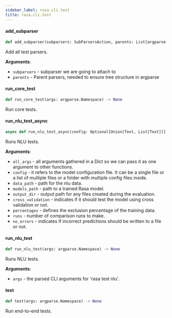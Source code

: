 ```yaml
---
sidebar_label: rasa.cli.test
title: rasa.cli.test
---
```

#### add\_subparser

```python
def add_subparser(subparsers: SubParsersAction, parents: List[argparse.ArgumentParser]) -> None
```

Add all test parsers.

**Arguments**:

- `subparsers` - subparser we are going to attach to
- `parents` - Parent parsers, needed to ensure tree structure in argparse

#### run\_core\_test

```python
def run_core_test(args: argparse.Namespace) -> None
```

Run core tests.

#### run\_nlu\_test\_async

```python
async def run_nlu_test_async(config: Optional[Union[Text, List[Text]]], data_path: Text, models_path: Text, output_dir: Text, cross_validation: bool, percentages: List[int], runs: int, no_errors: bool, all_args: Dict[Text, Any]) -> None
```

Runs NLU tests.

**Arguments**:

- `all_args` - all arguments gathered in a Dict so we can pass it as one argument
  to other functions.
- `config` - it refers to the model configuration file. It can be a single file or
  a list of multiple files or a folder with multiple config files inside.
- `data_path` - path for the nlu data.
- `models_path` - path to a trained Rasa model.
- `output_dir` - output path for any files created during the evaluation.
- `cross_validation` - indicates if it should test the model using cross validation
  or not.
- `percentages` - defines the exclusion percentage of the training data.
- `runs` - number of comparison runs to make.
- `no_errors` - indicates if incorrect predictions should be written to a file
  or not.

#### run\_nlu\_test

```python
def run_nlu_test(args: argparse.Namespace) -> None
```

Runs NLU tests.

**Arguments**:

- `args` - the parsed CLI arguments for &#x27;rasa test nlu&#x27;.

#### test

```python
def test(args: argparse.Namespace) -> None
```

Run end-to-end tests.

